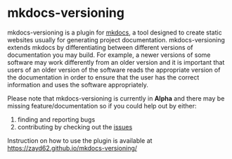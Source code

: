 # mkdocs-versioning

mkdocs-versioning is a plugin for [mkdocs](https://www.mkdocs.org/), a
tool designed to create static websites usually for generating project
documentation. mkdocs-versioning extends mkdocs by differentiating
between different versions of documentation you may build. For example,
a newer versions of some software may work differently from an older
version and it is important that users of an older version of the
software reads the appropriate version of the documentation in order to
ensure that the user has the correct information and uses the software
appropriately.

Please note that mkdocs-versioning is currently in **Alpha** and there may
be missing feature/documentation so if you could help out by either:

1. finding and reporting bugs
2. contributing by checking out the [issues](https://github.com/zayd62/mkdocs-versioning/issues)

Instruction on how to use the plugin is available at https://zayd62.github.io/mkdocs-versioning/
